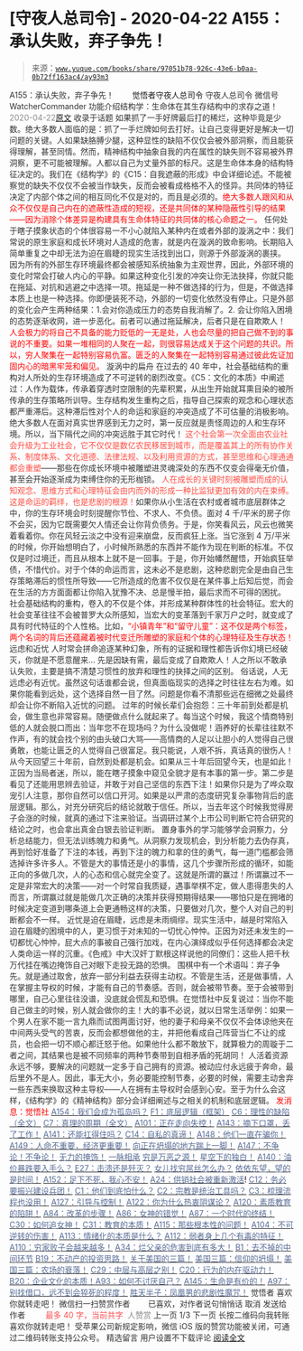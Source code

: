 # [守夜人总司令] - 2020-04-22 A155：承认失败，弃子争先！

> 来源：[`www.yuque.com/books/share/97051b78-926c-43e6-b0aa-0b72ff163ac4/ay93m3`](https://www.yuque.com/books/share/97051b78-926c-43e6-b0aa-0b72ff163ac4/ay93m3)

<ne-p id="520f42f3293818f927861ebbd5b15da4_p_0" data-lake-id="520f42f3293818f927861ebbd5b15da4_p_0"><ne-text id="u0e3900f0" style="color: rgb(51, 51, 51);">A155：承认失败，弃子争先！</ne-text></ne-p> <ne-p id="eecd0949c4331df066320aa2d3a2e772" data-lake-id="eecd0949c4331df066320aa2d3a2e772"><ne-text id="u5fbd81a9" ne-fontsize="12" style="color: rgb(255, 255, 255);">原创</ne-text><ne-text id="u42a7fc47" ne-fontsize="14">觉悟者</ne-text><ne-text id="u35924004" ne-fontsize="14">守夜人总司令</ne-text></ne-p> <ne-p id="66e0d15d613dec0681a5fde6bfb0714c" data-lake-id="66e0d15d613dec0681a5fde6bfb0714c"><ne-text id="u1c483239" ne-fontsize="14" ne-bold="true" style="color: rgb(51, 51, 51);">守夜人总司令</ne-text></ne-p> <ne-p id="5b77d66f9b05fe1bbbfb43ccea0efb9f" data-lake-id="5b77d66f9b05fe1bbbfb43ccea0efb9f"><ne-text id="ucdef5259" ne-fontsize="14" style="color: rgb(51, 51, 51);">微信号</ne-text><ne-text id="ue4450ae6" ne-fontsize="14" style="color: rgb(51, 51, 51);">WatcherCommander</ne-text></ne-p> <ne-p id="f7af3fa2092a69a2c6da2a3b046482f1" data-lake-id="f7af3fa2092a69a2c6da2a3b046482f1"><ne-text id="ue40b0bf8" ne-fontsize="14" style="color: rgb(51, 51, 51);">功能介绍</ne-text><ne-text id="u337ad1ff" ne-fontsize="14" style="color: rgb(51, 51, 51);">结构学：生命体在其生存结构中的求存之道！</ne-text></ne-p> <ne-p id="32504dfe3a7624498916fc32184d0e8c" data-lake-id="32504dfe3a7624498916fc32184d0e8c"><ne-text id="ufe55dc27" style="color: rgb(140, 140, 140);">2020-04-22</ne-text>[<ne-text id="u71e089b0" ne-fontsize="14">原文</ne-text>](https://mp.weixin.qq.com/s?__biz=MzAxNDk1NjI2Mw==&mid=2247485138&idx=1&sn=daf5107b13a07d3c24c73e7b53062439&chksm=9b8a255aacfdac4ca94dde99015305baced68f529746aee5aafe9fd060a510488aec5a7a202c&scene=27#wechat_redirect&cpage=240)</ne-p> <ne-p id="801bff5beafed941fa60b367c60d8945" data-lake-id="801bff5beafed941fa60b367c60d8945"><ne-text id="u71e2001d" style="color: rgb(51, 51, 51);">收录于话题</ne-text></ne-p> <ne-p id="fa8b1fb7a553609c18de4e138a152684" data-lake-id="fa8b1fb7a553609c18de4e138a152684"><ne-text id="u37475ffb" style="color: rgb(51, 51, 51);">如果抓了一手好牌最后打的稀烂，这种毕竟是少数。绝大多数人面临的是：抓了一手烂牌如何去打好。</ne-text><ne-text id="u32a44fb3" ne-bold="true" style="color: rgb(51, 51, 51);">让自己变得更好是解决一切问题的关键。</ne-text><ne-text id="uf1710326" style="color: rgb(51, 51, 51);">人如果缺胳膊少腿，这种显性的缺陷不仅仅会被外部洞察，而且能获得理解，甚至同情。然而，精神结构中抽象自我的内在属性的缺失则不容易被外界洞察，更不可能被理解。人都以自己为丈量外部的标尺。这是生命体本身的结构特征决定的。我们在《结构学》的《C15：自我遮蔽的形成》中会详细论述。</ne-text><ne-text id="u4ed5f38d" ne-bold="true" style="color: rgb(51, 51, 51);">不能被察觉的缺失不仅仅不会被当作缺失，反而会被看成格格不入的怪异。</ne-text><ne-text id="u800acb71" style="color: rgb(51, 51, 51);">共同体的特征决定了内部个体之间的相互同化不仅是对的，而且是必须的。</ne-text><ne-text id="u5734844a" style="color: rgb(255, 0, 0);">绝大多数人跟风和从众不仅仅是自己内在的遮蔽性造成的短视，还是共同体的某种隐蔽性引导的结果——因为消除个体差异是构建具有生命体特征的共同体的核心命题之一。</ne-text></ne-p> <ne-p id="abba496399113e5c191a4b8296147aa1" data-lake-id="abba496399113e5c191a4b8296147aa1"><ne-text id="u4f9c4210" style="color: rgb(51, 51, 51);">任何处于瞎子摸象状态的个体很容易一不小心就陷入某种内在或者外部的漩涡之中：我们常说的原生家庭和成长环境对人造成的危害，就是内在漩涡的致命影响。长期陷入简单重复之中却无法为迫在眉睫的现实生活找到出口，则源于外部漩涡的裹挟。</ne-text></ne-p> <ne-p id="8cb6e4dfce5ab64b1d06dc1bdc9acb71" data-lake-id="8cb6e4dfce5ab64b1d06dc1bdc9acb71"><ne-text id="ud1afc98d" style="color: rgb(51, 51, 51);">因为所有的外部生存环境最终都会被感知系统抽象为主观世界，因此，</ne-text><ne-text id="ud3fe2eff" ne-bold="true" style="color: rgb(51, 51, 51);">外部环境的变化时常会打破人内心的平静。如果这种变化引发的冲突让你无法抉择，你就只能在拖延、对抗和逃避之中选择一项。拖延是一种不做选择的行为，但是，不做选择本质上也是一种选择。</ne-text><ne-text id="uf7543631" style="color: rgb(51, 51, 51);">你即便装死不动，外部的一切变化依然没有停止。只是外部的变化会产生两种结果：1.会对你造成压力的态势自我消解了。2\. 会让你陷入困境的态势逐渐收网，进一步恶化。前者可以通过拖延解决，后者只是在自欺欺人！</ne-text></ne-p> <ne-p id="ff9281a4a3cc2df31485e27dc0a9fd86" data-lake-id="ff9281a4a3cc2df31485e27dc0a9fd86"><ne-text id="u2d430802" style="color: rgb(255, 0, 0);">人会极力的将自己不具备的能力贬低的一无是处，人也会尽量的把自己做不到的事说的不重要。如果一堆相同的人聚在一起，则很容易达成关于这个问题的共识。所以，穷人聚集在一起特别容易仇富。匮乏的人聚集在一起特别容易通过彼此佐证加固内心的暗黑牢笼和偏见。</ne-text></ne-p> <ne-p id="3d9c8e7c796ffb84bcf93fc3b3638f6c" data-lake-id="3d9c8e7c796ffb84bcf93fc3b3638f6c"><ne-text id="u3b2126c1" ne-bold="true" style="color: rgb(51, 51, 51);">漩涡中的扁舟</ne-text></ne-p> <ne-p id="3475b1644dd5e73696697a0c7d7897c9" data-lake-id="3475b1644dd5e73696697a0c7d7897c9"><ne-text id="ua32abf0d" style="color: rgb(51, 51, 51);">在过去的 40 年中，社会基础结构的重构对人所处的生存环境造成了不可逆转的剧烈改变。《C5：文化的本质》中阐述过：人作为载体，传承着穿透时空限制的先辈积累，从出生开始就耳熏目染的被所传承的生存策略所训导。生存结构发生重构之后，指导自己探索的观念和心理状态都严重滞后。这种滞后性对个人的命运和家庭的冲突造成了不可估量的消极影响。</ne-text><ne-text id="ua5831964" ne-bold="true" style="color: rgb(51, 51, 51);">绝大多数人在面对真实世界感到无力之时，第一反应就是责怪周边的人和生存环境。</ne-text><ne-text id="u93cf65cd" style="color: rgb(51, 51, 51);">所以，当下隔代之间的冲突远胜于其它时代！</ne-text></ne-p> <ne-p id="bd13d15df272d8f025b537849b126e88" data-lake-id="bd13d15df272d8f025b537849b126e88"><ne-text id="u9e6cdb66" style="color: rgb(255, 76, 65);">这个社会第一次全面由农业社会升级为工业社会，它不仅仅是数亿农民移居到城市，而是覆盖其上的所有协作关系、制度体系、文化道德、法律法规、以及利用资源的方式，甚至思维和心理通通都会重塑</ne-text><ne-text id="u1d35f620" style="color: rgb(51, 51, 51);">——</ne-text><ne-text id="u59e9b6ba" ne-bold="true" style="color: rgb(51, 51, 51);">那些在你成长环境中被雕塑进灵魂深处的东西不仅变会得毫无价值，甚至会开始逐渐成为束缚住你的无形枷锁。</ne-text></ne-p> <ne-p id="1f742614d1d4d9ee2429baa3c86b3fca" data-lake-id="1f742614d1d4d9ee2429baa3c86b3fca"><ne-text id="uafbe9dc8" style="color: rgb(255, 76, 65);">人在成长的关键时刻被雕塑而成的认知观念、思维方式和心理特征会由内而外的形成一种比监狱更加有效的内在束缚。这是命运的羁绊，也是悲剧的根源！</ne-text><ne-text id="u8fce14d4" style="color: rgb(51, 51, 51);">如果你从小生活在农村或者城市底层群体之中，你的生存环境会时刻提醒你节俭、不求人、不负债。面对 4 千/平米的房子你不会买，因为它既需要欠人情还会让你背负债务。于是，你笑看风云，风云也微笑着看着你。你在风轻云淡之中没有迎来崩盘，反而疯狂上涨。当它涨到 4 万/平米的时候，你开始想明白了，小时候所熟悉的东西并不能作为现在判断的标准。不仅仅是时过境迁，而且从根本上就不是一回事。于是，你开始幡然醒悟，开始疯狂举债，不惜代价。</ne-text><ne-text id="u14f80333" ne-bold="true" style="color: rgb(51, 51, 51);">对于个体的命运而言，这未必不是悲剧，这种悲剧完全是由自己生存策略滞后的惯性所导致——它所造成的危害不仅仅是在某件事上后知后觉，而会在生活的方方面面都让你陷入犹豫不决、总是慢半拍，最后求而不可得的困扰。</ne-text></ne-p> <ne-p id="4132a00d49e17ada893015dba7b96898" data-lake-id="4132a00d49e17ada893015dba7b96898"><ne-text id="uf0a7cfd8" style="color: rgb(51, 51, 51);">社会基础结构的重构，卷入的不仅是个体，并形成某种群体性的社会特征。宏大的社会变革往往不会被普罗大众所感知，当宏大的变革落到千家万户之时，就变成了具有时代特征的个人性格。比如，</ne-text><ne-text id="u40088df3" style="color: rgb(255, 0, 0);">“小镇青年”和“留守儿童”：这不仅是两个标签，两个名词的背后还蕴藏着被时代变迁所雕塑的家庭和个体的心理特征及生存状态！</ne-text></ne-p> <ne-p id="d8fbc59e7428631045c57a164d01715a" data-lake-id="d8fbc59e7428631045c57a164d01715a"><ne-text id="u74e1219a" ne-bold="true" style="color: rgb(51, 51, 51);">远虑和近忧</ne-text></ne-p> <ne-p id="ea8dba14747b7260ca83a43b808f742d" data-lake-id="ea8dba14747b7260ca83a43b808f742d"><ne-text id="u5266ffbe" style="color: rgb(51, 51, 51);">人时常会拼命追逐某种幻象，所有的证据和理性都告诉你幻境已经破灭，你就是不愿意醒来… 先是因缺有需，最后变成了自欺欺人！人之所以不敢承认失败，主要是搞不清楚习惯性的放弃和理性的抉择之间的区别。</ne-text></ne-p> <ne-p id="eda8ed66b290657b4f30d95bc0b54989" data-lake-id="eda8ed66b290657b4f30d95bc0b54989"><ne-text id="ufd0dd8e7" style="color: rgb(51, 51, 51);">俗话说，人无远虑必有近忧。虽然这句话谁都会说，但真面临现实的选择之时往往左右为难。如果你能看到远处，这个选择自然一目了然。问题是你看不清那些远在细微之处最终却会让你不断陷入近忧的问题。</ne-text></ne-p> <ne-p id="82442728295805e3c57245f2b26e0859" data-lake-id="82442728295805e3c57245f2b26e0859"><ne-text id="u9fded5d4" style="color: rgb(51, 51, 51);">过年的时候长辈们会抱怨：三十年前到处都是机会，做生意也非常容易。随便做点什么就起来了。每当这个时候，我这个情商特别低的人就会脱口而出：当年您不在现场吗？为什么没做呢！涵养好的长辈往往默不作声，有的就会找个别的由头破口大骂——高情商的人足以让胆小的人觉得自己很勇敢，也能让匮乏的人觉得自己很富足。我只能说，人艰不拆，真话真的很伤人！</ne-text></ne-p> <ne-p id="cd0db8e9102a01b9dae2379ad9fd1a7e" data-lake-id="cd0db8e9102a01b9dae2379ad9fd1a7e"><ne-text id="u0aec01a4" style="color: rgb(51, 51, 51);">从今天回望三十年前，自然到处都是机会。如果从三十年后回望今天，也是如此！正因为当局者迷，所以，能在瞎子摸象中窥见全貌才是有本事的第一步。第二步是看见了还能用思辨去验证，并敢于对自己坚信的东西下注！如果你只是为了哗众取宠引人注意，那你自然可以信口开河。如果是以严肃的态度研究复杂事物背后的底层逻辑。那么，对充分研究后的结论就敢于信任。所以，当去年这个时候我觉得房子会涨的时候，就真的通过下注来验证。当调研过某个上市公司判断它符合研究的结论之时，也会拿出真金白银去验证判断。</ne-text></ne-p> <ne-p id="6b2d1ebf1ce3c9d715c58668c55ccfa5" data-lake-id="6b2d1ebf1ce3c9d715c58668c55ccfa5"><ne-text id="ue096a605" style="color: rgb(51, 51, 51);">置身事外的学习能够学会洞察力，分析总结能力，但无法训练魄力和勇气。从洞察力发现机会，到分析能力去伪存真，再到恰好准备了下注的本钱，再到下注的魄力和拿的住的勇气，每一道门槛都会筛选掉许多许多人。不管是大的事情还是小的事情，这几个步骤所形成的循环，如能正向的多做几次，人的心态和信心就完全变了。这就是所谓的赢过！所谓赢过不一定是非常宏大的决策——对一个时常自我质疑，遇事举棋不定，做人患得患失的人而言，所谓赢过就是能做几次正确的决策并获得预期得结果——哪怕只是在拥堵的时候决定变道到哪条道上会更通畅这样的决策，只要做对几次，整个人对自己的判断都会不一样。</ne-text></ne-p> <ne-p id="cefb1fa305820188a1289afedaa9e76f" data-lake-id="cefb1fa305820188a1289afedaa9e76f"><ne-text id="u29ca9a1f" style="color: rgb(51, 51, 51);">近忧是迫在眉睫，远虑是未雨绸缪。现实生活中，越是时常陷入迫在眉睫的困境中的人，更习惯于对未知的一切忧心忡忡。正因为对还未发生的一切都忧心忡忡，屁大点的事被自己强行加戏，在内心演绎成似乎任何选择都会决定人类命运一样的沉重。《色戒》中大汉奸丁默根这样说他的同僚们：这些人把千秋万代挂在嘴边掩饰自己对眼下走投无路的恐惧。</ne-text></ne-p> <ne-p id="5770730c846003bd2c93bce85e8a35e2" data-lake-id="5770730c846003bd2c93bce85e8a35e2"><ne-text id="u853996ad" style="color: rgb(51, 51, 51);">围棋中有一个术语叫：弃子争先。就是通过取舍，放弃一部分利益去获得主动权。不管是生活，还是做事情，人在掌握主导权的时候，才能有自己的节奏感。否则，就会被带节奏。至于会被带到哪里，自己心里往往没谱，没底就会慌乱和恐惧。在觉悟社中反复说过：</ne-text><ne-text id="u3b99cbf7" ne-bold="true" style="color: rgb(51, 51, 51);">当你不能自己做主的时候，别人就会做你的主！</ne-text><ne-text id="u1fff6eea" style="color: rgb(51, 51, 51);">大的事不必说，就以日常生活举例：如果一个男人在家不能一言九鼎而试图两面讨好，他的妻子和母亲不仅仅不会体谅他夹在中间两头受气的苦衷，反而会都想做他的主，并把他看成自己阵营当仁不让的成员，也会把一切不顺心都迁怒于他。如果他什么都不敢放下，就算极力的周璇于二者之间，其结果也是被不同频率的两种节奏带到自相矛盾的死胡同！</ne-text></ne-p> <ne-p id="5e23d8ec86d49a41c053d08bc42eda68" data-lake-id="5e23d8ec86d49a41c053d08bc42eda68"><ne-text id="ua8e3a4ce" style="color: rgb(51, 51, 51);">人活着资源永远不够，要解决的问题就一定多于自己拥有的资源。被动应付永远疲于奔命，最后里外不是人。因此，</ne-text><ne-text id="u132f7b77" ne-bold="true" style="color: rgb(51, 51, 51);">事无大小，务必要能控制节奏，必要的时候，需要主动舍弃一些东西来换取这种主导权——人在拥有主导权时会感到心安。</ne-text><ne-text id="u25f7a124" style="color: rgb(51, 51, 51);">至于为什么会这样，《结构学》的《精神结构》部分会详细阐述与之相关的机制和底层逻辑。</ne-text></ne-p> <ne-p id="5b3bd46b77bc95585c7d45d43e65cc86" data-lake-id="5b3bd46b77bc95585c7d45d43e65cc86" ne-alignment="center"><ne-text id="u9a557199" style="color: rgb(255, 0, 0);">发消息</ne-text><ne-text id="u0ceebb8d" ne-bold="true" style="color: rgb(255, 0, 0);">：觉悟社</ne-text></ne-p>  <ne-p id="492a12d35aa0d6d02993e70efd278a36" data-lake-id="492a12d35aa0d6d02993e70efd278a36" ne-alignment="center"><ne-card data-card-name="image" data-card-type="inline" id="uwOUs" data-event-boundary="card" style="color: rgb(51, 51, 51);"><ne-p id="7831465f4394891d6c68342ffaa86ffd" data-lake-id="7831465f4394891d6c68342ffaa86ffd">[<ne-text id="uece9ef2b" style="color: rgb(87, 107, 149);">A154：我们会成为孤岛吗？</ne-text>](http://mp.weixin.qq.com/s?__biz=MzAxNDk1NjI2Mw==&mid=2247485133&idx=1&sn=f0da94e06adf2e02d479952851fe28eb&chksm=9b8a2545acfdac5355c2d105123de29322b07b417f2923aa9d8e5ee9e2ba86a65fe31a2b3a0a&scene=21#wechat_redirect)</ne-p> <ne-p id="2558deb4eb07f2764095aa03b42f3581" data-lake-id="2558deb4eb07f2764095aa03b42f3581">[<ne-text id="u947ce5f5" style="color: rgb(87, 107, 149);">F1：底层逻辑（框架）</ne-text>](http://mp.weixin.qq.com/s?__biz=MzAxNDk1NjI2Mw==&mid=2247485072&idx=1&sn=83d919c9e3bf71d25978a97c8d4c8aa6&chksm=9b8a2518acfdac0ea8a0f84382cc7c0a26d1ac3664d76c6365aee67ac4ebcac1bf280c060249&scene=21#wechat_redirect)</ne-p> <ne-p id="d5c74d0d19694a3401c661c3062ccb1a" data-lake-id="d5c74d0d19694a3401c661c3062ccb1a">[<ne-text id="u81e61996" style="color: rgb(87, 107, 149);">C6：理性的缺陷（全文）</ne-text>](http://mp.weixin.qq.com/s?__biz=MzAxNDk1NjI2Mw==&mid=2247485088&idx=1&sn=dc240d68dabbc3fbaa9897c63128e439&chksm=9b8a2528acfdac3e2ed7d1fff93035fb458ffdde98085ac6cfcd64bd53c9b8492733341b88ca&scene=21#wechat_redirect)</ne-p> <ne-p id="48143bb8e1c27abe69280771499acdb8" data-lake-id="48143bb8e1c27abe69280771499acdb8">[<ne-text id="ua9f510ee" style="color: rgb(87, 107, 149);">C7：真理的周期（全文）</ne-text>](http://mp.weixin.qq.com/s?__biz=MzAxNDk1NjI2Mw==&mid=2247485125&idx=1&sn=724eac40812de46a36c36a423d100223&chksm=9b8a254dacfdac5b81e40465e73885bad2944e5115cd3c3fd5564b139fff62d8d15465bdc614&scene=21#wechat_redirect)</ne-p> <ne-p id="0dfe998f4ac8a79888784223ee8aeb18" data-lake-id="0dfe998f4ac8a79888784223ee8aeb18">[<ne-text id="u26fe3567" style="color: rgb(87, 107, 149);">A101：正在走向失控！</ne-text>](http://mp.weixin.qq.com/s?__biz=MzAxNDk1NjI2Mw==&mid=2247485118&idx=1&sn=f80e8cdc785582325fe732a34ada1752&chksm=9b8a2536acfdac20e341884248b172b0c0ca910540223ab60c7625fdc0de2a03975d780ea2ab&scene=21#wechat_redirect)</ne-p> <ne-p id="26fc3b1d92c46cc0989021085fb1828a" data-lake-id="26fc3b1d92c46cc0989021085fb1828a">[<ne-text id="uaf51debb" style="color: rgb(87, 107, 149);">A143：摘下口罩，丢了工作！</ne-text>](http://mp.weixin.qq.com/s?__biz=MzAxNDk1NjI2Mw==&mid=2247485056&idx=1&sn=eff9f05bcad84a7ccd397ebaacde4055&chksm=9b8a2508acfdac1eb18a04ce52aef698f8e4da804261fd1f75930aa5e7c3fbe50806b0077542&scene=21#wechat_redirect)</ne-p> <ne-p id="104e92d0295fcd2c554f11c110b46b35" data-lake-id="104e92d0295fcd2c554f11c110b46b35">[<ne-text id="ud253c09e" style="color: rgb(87, 107, 149);">A141：还能扛得住吗？</ne-text>](http://mp.weixin.qq.com/s?__biz=MzAxNDk1NjI2Mw==&mid=2247485046&idx=1&sn=d7a96fb55a2d572e99346b475818fe95&chksm=9b8a25feacfdace8ee0ac46509e45dc495a8d28b9f12f2acfe6d96d87cf87b8d8fb887b6e6fa&scene=21#wechat_redirect)</ne-p> <ne-p id="950a4057ac92d262819805f1829d7a18" data-lake-id="950a4057ac92d262819805f1829d7a18">[<ne-text id="u6bb31d05" style="color: rgb(87, 107, 149);">C14：自私的真谛！</ne-text>](http://mp.weixin.qq.com/s?__biz=MzAxNDk1NjI2Mw==&mid=2247485051&idx=1&sn=61451e2e8b660eec79c1ec634ff1188c&chksm=9b8a25f3acfdace5790db4e909468d61e47477affe294f19c4e10cad79c869c3a3ecedc242b6&scene=21#wechat_redirect)</ne-p> <ne-p id="d59fb62e05642b23a41673bc2f208f8c" data-lake-id="d59fb62e05642b23a41673bc2f208f8c">[<ne-text id="uee0f1b1f" style="color: rgb(87, 107, 149);">A148：他们一直在骗你！</ne-text>](http://mp.weixin.qq.com/s?__biz=MzAxNDk1NjI2Mw==&mid=2247485104&idx=1&sn=95439802cbeb1e42c406b5db1506d630&chksm=9b8a2538acfdac2e0f18661179a39a4ac262d1621e470595a57d660561c5dab9f0a895564fcc&scene=21#wechat_redirect)</ne-p> <ne-p id="ae60ab8c183cbd93e2d06c044933e9f5" data-lake-id="ae60ab8c183cbd93e2d06c044933e9f5">[<ne-text id="u17af709f" style="color: rgb(87, 107, 149);">A149：人命不重要，经济更重要！</ne-text>](http://mp.weixin.qq.com/s?__biz=MzAxNDk1NjI2Mw==&mid=2247485108&idx=1&sn=3fab85fd661e063fa5b16c9fd8d85eff&chksm=9b8a253cacfdac2af43b37c34ffc673a5f4ca2e25b9580fa8a220c3c2bdc90e2f8cdf630c86c&scene=21#wechat_redirect)</ne-p> <ne-p id="3e11b4b10991fd824380db96327681d9" data-lake-id="3e11b4b10991fd824380db96327681d9">[<ne-text id="ubf0f5fb5" style="color: rgb(87, 107, 149);">向正在坍塌的地方踹上一脚！</ne-text>](http://mp.weixin.qq.com/s?__biz=MzAxNDk1NjI2Mw==&mid=2247483789&idx=1&sn=5e44b7b524c3dc4bb7705f49ed0a44a3&chksm=9b8a2205acfdab139e4b1d44ef6702b09c9fbf79505340205d13fbdaa33207a997f54bee0e97&scene=21#wechat_redirect)</ne-p> <ne-p id="0a9fec0c6e150ee2493dd41c3811a664" data-lake-id="0a9fec0c6e150ee2493dd41c3811a664">[<ne-text id="ue6a11a24" style="color: rgb(87, 107, 149);">A147：不争论！不争论！</ne-text>](http://mp.weixin.qq.com/s?__biz=MzAxNDk1NjI2Mw==&mid=2247485096&idx=1&sn=5e5f8668239146507240a8ca9bd3129c&chksm=9b8a2520acfdac36b0d7f692c488c41a5d80872b7cc85c03cb728e2ecd09622cc02afbaee1e6&scene=21#wechat_redirect)</ne-p> <ne-p id="0b19ae29a53b8f211256936cbc1a3234" data-lake-id="0b19ae29a53b8f211256936cbc1a3234">[<ne-text id="ua32eafbe" style="color: rgb(87, 107, 149);">无力的掩饰！</ne-text>](http://mp.weixin.qq.com/s?__biz=MzAxNDk1NjI2Mw==&mid=2247485092&idx=1&sn=72255f6c1435947bcb3f85c0fa9a8c98&chksm=9b8a252cacfdac3a1614917f764fe39ac23355efb663c00ccd93322a5cb9b882f96170105e49&scene=21#wechat_redirect)</ne-p> <ne-p id="13ec71236865ad4c9736f2e648cd7b12" data-lake-id="13ec71236865ad4c9736f2e648cd7b12">[<ne-text id="u0f085533" style="color: rgb(87, 107, 149);">一脉相承</ne-text>](http://mp.weixin.qq.com/s?__biz=MzIzMDYwOTM0Mg==&mid=2247483817&idx=1&sn=148231160af839d229a08a0615554624&chksm=e8b19978dfc6106e2404be564219be3cda1fac1eff3cabbc478865ef43edd2fa3d7cefd7197a&scene=21#wechat_redirect)</ne-p> <ne-p id="af98ca7a05f99e86b41c36cd1fc3fc70" data-lake-id="af98ca7a05f99e86b41c36cd1fc3fc70">[<ne-text id="u71f82258" style="color: rgb(87, 107, 149);">穷是万恶之源！</ne-text>](http://mp.weixin.qq.com/s?__biz=MzAxNDk1NjI2Mw==&mid=2247483823&idx=1&sn=e54ebe9891b302dc0bf1815c76ccf8b7&chksm=9b8a2227acfdab31a05e273addd9159d4b8263d58d3c58bf214841c8189157519719c3427306&scene=21#wechat_redirect)</ne-p> <ne-p id="671c1349f2b86248b056820b2a9947d6" data-lake-id="671c1349f2b86248b056820b2a9947d6">[<ne-text id="u95de30aa" style="color: rgb(87, 107, 149);">星空下的独白！</ne-text>](http://mp.weixin.qq.com/s?__biz=MzAxNDk1NjI2Mw==&mid=2247484550&idx=1&sn=fa82f3305cc05c03bebea3852dd822b6&chksm=9b8a270eacfdae181964706c9ba3ccde2a315f3f6e21011f6296b060e0e14384ad0485da97f9&scene=21#wechat_redirect)</ne-p> <ne-p id="bfcad0d94ecea83783ba40beeb901c2b" data-lake-id="bfcad0d94ecea83783ba40beeb901c2b">[<ne-text id="uaa6b3637" style="color: rgb(87, 107, 149);">A140：油价暴跌要入手么？</ne-text>](http://mp.weixin.qq.com/s?__biz=MzAxNDk1NjI2Mw==&mid=2247485041&idx=1&sn=6a4187b14980b764812cc8a38a73a6d4&chksm=9b8a25f9acfdacef9a5a63103636ec37167ae10172725c25bf8406785c059e08ca35c44d28e4&scene=21#wechat_redirect)</ne-p> <ne-p id="ab0ce090599546181af14b6281ffd8c0" data-lake-id="ab0ce090599546181af14b6281ffd8c0">[<ne-text id="u8d490df0" style="color: rgb(87, 107, 149);">E27：击溃还是歼灭？</ne-text>](http://mp.weixin.qq.com/s?__biz=MzAxNDk1NjI2Mw==&mid=2247485068&idx=1&sn=2b373ea4eefcf1b09885327f1a71579c&chksm=9b8a2504acfdac128793e9562414dc6898813182021afefdb73c3ea788e0a998af0ed02fe173&scene=21#wechat_redirect)</ne-p> <ne-p id="a03025f8dbcfd4403bee52c7bae539ac" data-lake-id="a03025f8dbcfd4403bee52c7bae539ac">[<ne-text id="u946fe518" style="color: rgb(87, 107, 149);">女儿找穷屌丝怎么办？</ne-text>](http://mp.weixin.qq.com/s?__biz=MzAxNDk1NjI2Mw==&mid=2247484939&idx=1&sn=6a8b9a3df7e1197fde72a04e45ad3055&chksm=9b8a2583acfdac958a9514beb89993c74e6ee5ad63df4c4c6d420f8ac9cc3976dcfe5f66c734&scene=21#wechat_redirect)</ne-p> <ne-p id="e022e12b175f82a393ad9fdff6102641" data-lake-id="e022e12b175f82a393ad9fdff6102641">[<ne-text id="u95fc47b3" style="color: rgb(87, 107, 149);">依依东望，望的是时间！</ne-text>](http://mp.weixin.qq.com/s?__biz=MzIzMDYwOTM0Mg==&mid=2247483860&idx=1&sn=b5b01ae82ff764ce2806251e3f2a809f&chksm=e8b19905dfc61013607735eb7782299c9a4d7a39a8b15a7b46182ef20eda3ffe9f6ed6337e1f&scene=21#wechat_redirect)</ne-p> <ne-p id="c42299af9cf4353600edd1b5049e0777" data-lake-id="c42299af9cf4353600edd1b5049e0777">[<ne-text id="u60411435" style="color: rgb(87, 107, 149);">A152：足下不死，我心不安！</ne-text>](http://mp.weixin.qq.com/s?__biz=MzAxNDk1NjI2Mw==&mid=2247485129&idx=1&sn=4e54449e04c82de033b1d08b62909fac&chksm=9b8a2541acfdac57a7415beb4d029e9ebb531a4dba524a2bfae39feb00516ac2a9bcd93a2af1&scene=21#wechat_redirect)</ne-p> <ne-p id="207bbd211d89b333f7ccf82f825e784b" data-lake-id="207bbd211d89b333f7ccf82f825e784b">[<ne-text id="uf7ff0ebe" style="color: rgb(87, 107, 149);">A24：供销社会被重新激活</ne-text>](http://mp.weixin.qq.com/s?__biz=MzAxNDk1NjI2Mw==&mid=2247484249&idx=1&sn=b8af24c3440b291292b1ed4eddfcfaec&chksm=9b8a20d1acfda9c79045cf72415a403a655fcbcc03483c9b2970fd289e28f7c18a998142039c&scene=21#wechat_redirect)<ne-text id="u45d3320f" style="color: rgb(11, 1, 20);">!</ne-text></ne-p> <ne-p id="96a895f1c987f733505b8d07451b645f" data-lake-id="96a895f1c987f733505b8d07451b645f">[<ne-text id="u84a6e91b" style="color: rgb(87, 107, 149);">C12：务必要振兴建设兵团！</ne-text>](http://mp.weixin.qq.com/s?__biz=MzAxNDk1NjI2Mw==&mid=2247484193&idx=1&sn=88c86597191d0c97a411f9ea6f7b7c5d&chksm=9b8a20a9acfda9bfae819e8e42531fe6d523dd244ef0fc0c0787ab812540108c181f7ec2ffa9&scene=21#wechat_redirect)</ne-p> <ne-p id="c000ae0925b260a649e2ad864203f4f2" data-lake-id="c000ae0925b260a649e2ad864203f4f2">[<ne-text id="ub9a8b57d" style="color: rgb(87, 107, 149);">C1：他们到底怕什么？</ne-text>](http://mp.weixin.qq.com/s?__biz=MzAxNDk1NjI2Mw==&mid=2247483898&idx=1&sn=1b0a50386e9e89d2750dec717236f0aa&chksm=9b8a2272acfdab64235b35ee5e91b8cac6172144207251636e1345fc570aa1601f59eff7f442&scene=21#wechat_redirect)</ne-p> <ne-p id="ba4a603f7696b009f4f4fce9cc6290a9" data-lake-id="ba4a603f7696b009f4f4fce9cc6290a9">[<ne-text id="u389e7111" style="color: rgb(87, 107, 149);">C2：宗教是统治工具吗？</ne-text>](http://mp.weixin.qq.com/s?__biz=MzAxNDk1NjI2Mw==&mid=2247483901&idx=1&sn=f5d9f8c7bd84370c79adae921351e813&chksm=9b8a2275acfdab63fde093d76ff82e01d0e2fd43ea675f77fd17fd51a15873d4d10499f5338d&scene=21#wechat_redirect)</ne-p> <ne-p id="3725aefe0284d07dd21fb99f49e234f4" data-lake-id="3725aefe0284d07dd21fb99f49e234f4">[<ne-text id="ua3b807e8" style="color: rgb(87, 107, 149);">C3：梳理流程也没用！</ne-text>](http://mp.weixin.qq.com/s?__biz=MzAxNDk1NjI2Mw==&mid=2247483989&idx=1&sn=ee70dacfd980f041379d91ae947ece44&chksm=9b8a21ddacfda8cb28bf62d6f53531e8a8ebce2de96396e50ec7e7e144fffe502ec6faee3415&scene=21#wechat_redirect)</ne-p> <ne-p id="58dc10c590227e46ff85b9459836c53e" data-lake-id="58dc10c590227e46ff85b9459836c53e">[<ne-text id="u1b63b8ca" style="color: rgb(87, 107, 149);">A127：引导与控制！</ne-text>](http://mp.weixin.qq.com/s?__biz=MzAxNDk1NjI2Mw==&mid=2247484979&idx=1&sn=f399f00523a8dd5cafe7c0636121333e&chksm=9b8a25bbacfdacad35d6b31ea6500e76fc161c3dd8e789aacdc1284bedcdcaf57570dd6f6261&scene=21#wechat_redirect)</ne-p> <ne-p id="51ad1293cc0e40a1bbfaacca6e70f564" data-lake-id="51ad1293cc0e40a1bbfaacca6e70f564">[<ne-text id="u7922b855" style="color: rgb(87, 107, 149);">A122：你为什么热衷阴谋论？</ne-text>](http://mp.weixin.qq.com/s?__biz=MzAxNDk1NjI2Mw==&mid=2247484960&idx=1&sn=f04b2971f7e664f0ab903a6a9ffab5dd&chksm=9b8a25a8acfdacbecd85fb722d9e401e6b748a28498b75da9489af10d9cf69916bf473c72a7b&scene=21#wechat_redirect)</ne-p> <ne-p id="50833ab286e6d976d6a94980fe00a83c" data-lake-id="50833ab286e6d976d6a94980fe00a83c">[<ne-text id="u27969ce2" style="color: rgb(87, 107, 149);">A120：素质教育的陷阱！</ne-text>](http://mp.weixin.qq.com/s?__biz=MzAxNDk1NjI2Mw==&mid=2247484948&idx=1&sn=6326c52223f8520cf16820e7ae2f12d1&chksm=9b8a259cacfdac8a3f821dea074d2df64dc08c9498aadb36f006f685bbf87dfc13daefd4bf6d&scene=21#wechat_redirect)</ne-p> <ne-p id="21e54166d76619e810520e3e46ab4bc6" data-lake-id="21e54166d76619e810520e3e46ab4bc6">[<ne-text id="u60e055fb" style="color: rgb(87, 107, 149);">A84：改革的步骤！</ne-text>](http://mp.weixin.qq.com/s?__biz=MzIzMDYwOTM0Mg==&mid=2247484098&idx=1&sn=8a28fd5dce47b485ed38e4f3cfdb7d05&chksm=e8b19a13dfc61305fde13511d297aa1d6b59184825c7998f338e7d5f36742e3c06c717d78fe8&scene=21#wechat_redirect)</ne-p> <ne-p id="9b411d563f384c2a9fe3a38f253dbdb1" data-lake-id="9b411d563f384c2a9fe3a38f253dbdb1">[<ne-text id="u79c4156d" style="color: rgb(87, 107, 149);">A86：女神的错觉！</ne-text>](http://mp.weixin.qq.com/s?__biz=MzAxNDk1NjI2Mw==&mid=2247484733&idx=1&sn=fab22e8ab3f80b78dab3d4e2e2716bfb&chksm=9b8a26b5acfdafa374df83506e5086a573169362877918977c08490b4e9747c45c99d1266e7f&scene=21#wechat_redirect)</ne-p> <ne-p id="b6e9add60dd24fe70e1b465d99b4f72b" data-lake-id="b6e9add60dd24fe70e1b465d99b4f72b">[<ne-text id="u6444d0d4" style="color: rgb(87, 107, 149);">A87：一个时代的终结！</ne-text>](http://mp.weixin.qq.com/s?__biz=MzIzMDYwOTM0Mg==&mid=2247484102&idx=1&sn=c0572fe89409ac0ef2d1468b8f81f130&chksm=e8b19a17dfc6130119eacf0492c237b5173f6f9c13265a36d7919e3132228f8c2d3306863c08&scene=21#wechat_redirect)</ne-p> <ne-p id="e77738dd4065baa89c3280e3134e6c45" data-lake-id="e77738dd4065baa89c3280e3134e6c45">[<ne-text id="u707155af" style="color: rgb(87, 107, 149);">C30：如何追女神！</ne-text>](http://mp.weixin.qq.com/s?__biz=MzAxNDk1NjI2Mw==&mid=2247484588&idx=1&sn=de5c95495cc04bcfe8644c3c2bc025c3&chksm=9b8a2724acfdae3286a142c2de506a7494e2d7aa50c990c0e159cedab07b5287040f286dfac6&scene=21#wechat_redirect)</ne-p> <ne-p id="e8c2e592cd33389614afccd7b97cf676" data-lake-id="e8c2e592cd33389614afccd7b97cf676">[<ne-text id="u9d4ca13c" style="color: rgb(87, 107, 149);">C31：教育的本质！</ne-text>](http://mp.weixin.qq.com/s?__biz=MzAxNDk1NjI2Mw==&mid=2247484645&idx=1&sn=0c19e963af345ec0d157348555f45482&chksm=9b8a276dacfdae7bb43eb0602bf7d9fdc827d0675a7350f893c5b3b43986de58782355a2065d&scene=21#wechat_redirect)</ne-p> <ne-p id="510bfb1e0804861f44fa521fcd93acca" data-lake-id="510bfb1e0804861f44fa521fcd93acca">[<ne-text id="ucf481749" style="color: rgb(87, 107, 149);">A115：那些根本性的问题！</ne-text>](http://mp.weixin.qq.com/s?__biz=MzAxNDk1NjI2Mw==&mid=2247484914&idx=1&sn=967fee05bc4f865fe727690ef496bd08&chksm=9b8a267aacfdaf6c067abdfbeed512ad0ec7af5d0c3310f4461e50eaa47c005b5b30ea9758af&scene=21#wechat_redirect)</ne-p> <ne-p id="ad39b38924dabf867f0217739842b474" data-lake-id="ad39b38924dabf867f0217739842b474">[<ne-text id="uc4aa1ed8" style="color: rgb(87, 107, 149);">A104：不可逆转的伤害！</ne-text>](http://mp.weixin.qq.com/s?__biz=MzAxNDk1NjI2Mw==&mid=2247484910&idx=1&sn=80626aa3b4a4e223e5062a4d00806308&chksm=9b8a2666acfdaf70c0a3e1392357732bf9431c96bc1ec220eef91101a73d0c6eeff4f62d4e80&scene=21#wechat_redirect)</ne-p> <ne-p id="e32716fa460bf75847948002593f17b3" data-lake-id="e32716fa460bf75847948002593f17b3">[<ne-text id="uab419d62" style="color: rgb(87, 107, 149);">A113：情绪化的本质是什么？</ne-text>](http://mp.weixin.qq.com/s?__biz=MzAxNDk1NjI2Mw==&mid=2247484925&idx=1&sn=a3e5d2a4ffa1f0c4a1e915a7f6244527&chksm=9b8a2675acfdaf6365b4c9b6f0390ceae91e0dbf218efdd6be0dc600964d220b1ab45bb6c2ac&scene=21#wechat_redirect)</ne-p> <ne-p id="4ef7aeab6f15b84e0c7a9f21c310a43f" data-lake-id="4ef7aeab6f15b84e0c7a9f21c310a43f">[<ne-text id="u0fc29381" style="color: rgb(87, 107, 149);">A112：弱者身上几个有毒的特征！</ne-text>](http://mp.weixin.qq.com/s?__biz=MzAxNDk1NjI2Mw==&mid=2247484903&idx=1&sn=609b7c81f10207eea8bcccbe35aa61b6&chksm=9b8a266facfdaf790a328ee9eca9d05f95ce939b69b2e4c1fcaacd63470bd79c44d03caeb00c&scene=21#wechat_redirect)</ne-p> <ne-p id="fe960e9b17d186648ce20e0535062325" data-lake-id="fe960e9b17d186648ce20e0535062325">[<ne-text id="u38b29af7" style="color: rgb(87, 107, 149);">A110：穷家败子会越来越多！</ne-text>](http://mp.weixin.qq.com/s?__biz=MzAxNDk1NjI2Mw==&mid=2247484897&idx=1&sn=84e1c8a85eb385c04f400095d47d55eb&chksm=9b8a2669acfdaf7f7a431a12c057023ae123aaa855b0f9d48a98c21eae27788632beb60765c9&scene=21#wechat_redirect)</ne-p> <ne-p id="9a84aa887b69e37a9bf88a2ff92691c4" data-lake-id="9a84aa887b69e37a9bf88a2ff92691c4">[<ne-text id="u835cc989" style="color: rgb(87, 107, 149);">A34：烂父亲的危害到底有多大！</ne-text>](http://mp.weixin.qq.com/s?__biz=MzIzMDYwOTM0Mg==&mid=2247483986&idx=1&sn=984fbf5e696f7a3f34f25dcf93037cea&chksm=e8b19a83dfc61395d629a54503920505c42a73a62b9e72308ed4ea0d66c509ca66a1a3138ea5&scene=21#wechat_redirect)</ne-p> <ne-p id="8f22ce75881054736978aa447eeab097" data-lake-id="8f22ce75881054736978aa447eeab097">[<ne-text id="ufa00f698" style="color: rgb(87, 107, 149);">B1：去不掉的中间环节</ne-text>](http://mp.weixin.qq.com/s?__biz=MzIzMDYwOTM0Mg==&mid=2247483903&idx=1&sn=e8a21cb816d6a27d869f81463805a208&chksm=e8b1992edfc610380f54d91f9acc9844820c77ce8a5bcedb4f36372c406647f45fd2514a6a77&scene=21#wechat_redirect)</ne-p> <ne-p id="d7bfbc2ccd6762ebb259677ade01245e" data-lake-id="d7bfbc2ccd6762ebb259677ade01245e">[<ne-text id="ud0138139" style="color: rgb(87, 107, 149);">B19：不动产的投资思路！</ne-text>](http://mp.weixin.qq.com/s?__biz=MzAxNDk1NjI2Mw==&mid=2247484650&idx=1&sn=36687887ab7cd444fd324c3906b8d54a&chksm=9b8a2762acfdae74b83a146bdd8994b81cb9879b3de5caa870c13c6253ad22b2f5c42b0fe59a&scene=21#wechat_redirect)</ne-p> <ne-p id="4f7948d4a1e4aa343a9db49e53b4f34b" data-lake-id="4f7948d4a1e4aa343a9db49e53b4f34b">[<ne-text id="u43dbfd43" style="color: rgb(87, 107, 149);">关于美国的三篇！</ne-text>](http://mp.weixin.qq.com/s?__biz=MzIzMDYwOTM0Mg==&mid=2247484082&idx=1&sn=7f0efdc740505aeff41af3593c2c07d2&chksm=e8b19a63dfc613757721204eef321ddcad7ddc01dfc2076db117c37c0b37d75438f2e405c830&scene=21#wechat_redirect)</ne-p> <ne-p id="ca2b7008c4408f21912b6687e6ec40d9" data-lake-id="ca2b7008c4408f21912b6687e6ec40d9">[<ne-text id="u7c734595" style="color: rgb(87, 107, 149);">美国三篇：信仰的坍塌！</ne-text>](http://mp.weixin.qq.com/s?__biz=MzIzMDYwOTM0Mg==&mid=2247484086&idx=1&sn=84a690a2f2f277ffb97bd9ae9b8997b5&chksm=e8b19a67dfc61371cbaa58bdc4cf884dcb865ce62dc947cf1cf3e7653716339ff71d49c563bb&scene=21#wechat_redirect)</ne-p> <ne-p id="6d705a9025a0d14b59c2ffe715ebac0b" data-lake-id="6d705a9025a0d14b59c2ffe715ebac0b">[<ne-text id="u56da2af3" style="color: rgb(87, 107, 149);">美国三篇：农场的衰落！</ne-text>](http://mp.weixin.qq.com/s?__biz=MzAxNDk1NjI2Mw==&mid=2247484839&idx=1&sn=ab17e9c4ae5af883a17a9c0fcafe94dd&chksm=9b8a262facfdaf399eab6252e9034d5a64a95f1c2575ed6570615dc11980d7d14b684341c22d&scene=21#wechat_redirect)</ne-p> <ne-p id="a3c60f10e58823be1682f719578ba754" data-lake-id="a3c60f10e58823be1682f719578ba754">[<ne-text id="u0f49b8f5" style="color: rgb(87, 107, 149);">C29：中层与高层之别！</ne-text>](http://mp.weixin.qq.com/s?__biz=MzIzMDYwOTM0Mg==&mid=2247484061&idx=1&sn=6b5effaceec4ccea129b0b2c0ff9eb94&chksm=e8b19a4cdfc6135a82d4a79c2245a8efb5cea97135ffeef76afcdb0f1d23fc37408270b77ac3&scene=21#wechat_redirect)</ne-p> <ne-p id="8c745192e70a703e774501c514a10ac7" data-lake-id="8c745192e70a703e774501c514a10ac7">[<ne-text id="ufa6a0a5e" style="color: rgb(87, 107, 149);">C20：行为的内在驱动力！</ne-text>](http://mp.weixin.qq.com/s?__biz=MzIzMDYwOTM0Mg==&mid=2247484003&idx=1&sn=a62ddbccc64f9f19890c0dff9605b6f7&chksm=e8b19ab2dfc613a47b840d331bb9c43711798f5102681c0d1a06cb3996450c1d34bc8573b7e0&scene=21#wechat_redirect)</ne-p> <ne-p id="c490bc86bf447de8c48d48e726bb591d" data-lake-id="c490bc86bf447de8c48d48e726bb591d">[<ne-text id="u5eeabf3f" style="color: rgb(87, 107, 149);">B20：企业文化的本质！</ne-text>](http://mp.weixin.qq.com/s?__biz=MzIzMDYwOTM0Mg==&mid=2247484111&idx=1&sn=d6154ef03c3702d24ebbd49ec6d2544b&chksm=e8b19a1edfc61308357f4cc639a74339e18c1e7ea64e351a1d73fac03d82e0daa3d7cbd2b4f7&scene=21#wechat_redirect)[<ne-text id="u7107c6e4" style="color: rgb(87, 107, 149);">A93：如何不讨厌自己？</ne-text>](http://mp.weixin.qq.com/s?__biz=MzAxNDk1NjI2Mw==&mid=2247484783&idx=1&sn=08bb06c4b322311a9d08a0d67077b6ac&chksm=9b8a26e7acfdaff1fb664e30d3365b7405692c4c7e53b41d078052fcbd87faf8de05c04346ce&scene=21#wechat_redirect)</ne-p> <ne-p id="25fa0abcdfb796fd6bac4a99537c02ae" data-lake-id="25fa0abcdfb796fd6bac4a99537c02ae">[<ne-text id="u56bef3ec" style="color: rgb(87, 107, 149);">A145：生命是有价的！</ne-text>](http://mp.weixin.qq.com/s?__biz=MzIzMDYwOTM0Mg==&mid=2247484225&idx=1&sn=a811aaea8f276764fd52f3c23c629538&chksm=e8b19b90dfc61286a480096d1f6f2200f06f7f8f8d7cc07642caee3bdcd0f7d259e81c6e83b3&scene=21#wechat_redirect)</ne-p> <ne-p id="8b6a3325d7943ce322fbbf33ea7a8a3b" data-lake-id="8b6a3325d7943ce322fbbf33ea7a8a3b">[<ne-text id="u3de0fb42" style="color: rgb(87, 107, 149);">A97：别找借口，远不到会猝死的程度！</ne-text>](http://mp.weixin.qq.com/s?__biz=MzAxNDk1NjI2Mw==&mid=2247484866&idx=1&sn=d93222730b1fd65cd31d270e54c91073&chksm=9b8a264aacfdaf5cf1d8eab64891b03e7b9966e887c9f512b7cb4a3f6cca04f1faa2c5da905d&scene=21#wechat_redirect)</ne-p> <ne-p id="e2beb2eac5b05c480247164beeb1d583" data-lake-id="e2beb2eac5b05c480247164beeb1d583">[<ne-text id="uf89f898d" style="color: rgb(87, 107, 149);">胜天半子：凤凰男的悲剧性魔咒！</ne-text>](http://mp.weixin.qq.com/s?__biz=MzAxNDk1NjI2Mw==&mid=2247484459&idx=1&sn=3af333a7d8f81253f730e57ba86f6f11&chksm=9b8a27a3acfdaeb524c155bcc629f472e273558add2d9c91ca3295d08144bd6d7d26ed757e6c&scene=21#wechat_redirect)</ne-p> <ne-p id="f0d341ff17f4a915028c587b56eec447" data-lake-id="f0d341ff17f4a915028c587b56eec447"><ne-text id="u73b58f84" style="color: rgb(51, 51, 51);">觉悟者</ne-text></ne-p> <ne-p id="a98cfe3b28c1698812fb0237624e888f" data-lake-id="a98cfe3b28c1698812fb0237624e888f"><ne-text id="u1936bdd8" style="color: rgb(51, 51, 51);">喜欢你就转走吧！</ne-text></ne-p> <ne-p id="6f4f4983889fee6faf4867af9ac78945" data-lake-id="6f4f4983889fee6faf4867af9ac78945"><ne-text id="u999c9f59" ne-bold="true" style="color: rgb(51, 51, 51);">微信扫一扫赞赏作者</ne-text><ne-text id="ub08b6f88" ne-bold="true" style="color: rgb(255, 255, 255);">赞赏</ne-text></ne-p> <ne-p id="7c9da86e59ae387e0f3d9dfadef71758" data-lake-id="7c9da86e59ae387e0f3d9dfadef71758"><ne-text id="u2b419c0f" style="color: rgb(51, 51, 51);">已喜欢，</ne-text><ne-text id="u5a791c01">对作者说句悄悄话</ne-text></ne-p> <ne-p id="e7ad516c9689b770e645f029a6857531" data-lake-id="e7ad516c9689b770e645f029a6857531"><ne-text id="ua93ff1f7" style="color: rgb(51, 51, 51);">取消</ne-text></ne-p> <ne-p id="a4f710698de351cc143db039db33d0f2" data-lake-id="a4f710698de351cc143db039db33d0f2"><ne-text id="u5159d95e" ne-fontsize="14" ne-bold="true" style="color: rgb(51, 51, 51);">发送给作者</ne-text></ne-p> <ne-p id="7adb2ec0b8add5c31605b83514356f99" data-lake-id="7adb2ec0b8add5c31605b83514356f99"><ne-text id="ufacd9cd7" ne-bold="true" style="color: rgb(255, 255, 255);">发送</ne-text></ne-p> <ne-p id="d3c1569949e33b679a7d87af5b123123" data-lake-id="d3c1569949e33b679a7d87af5b123123"><ne-text id="u51828da2" ne-fontsize="13" style="color: rgb(250, 81, 81);">最多 40 字，当前共字</ne-text></ne-p> <ne-p id="df86214f5ea984b6ccb9b31d4a9bd710" data-lake-id="df86214f5ea984b6ccb9b31d4a9bd710"><ne-text id="u1b233939" style="color: rgb(136, 136, 136);"> 人赞赏</ne-text></ne-p> <ne-p id="a1a447c5990af9e57816969711f42c3d" data-lake-id="a1a447c5990af9e57816969711f42c3d"><ne-text id="uf05151b2" style="color: rgb(51, 51, 51);">上一页</ne-text> <ne-text id="uf9e011c6">1</ne-text><ne-text id="u30710a0f" style="color: rgb(51, 51, 51);">/3 下一页</ne-text></ne-p> <ne-p id="b47d121d127c9f32888a03ca2b6c11e6" data-lake-id="b47d121d127c9f32888a03ca2b6c11e6"><ne-text id="u0c47f984" style="color: rgb(51, 51, 51);">长按二维码向我转账</ne-text></ne-p> <ne-p id="1e51b0c17e50cd8276bd873bb0b1a657" data-lake-id="1e51b0c17e50cd8276bd873bb0b1a657"><ne-text id="u46042a80" style="color: rgb(51, 51, 51);">喜欢你就转走吧！</ne-text></ne-p> <ne-p id="67738cc78fa117fcd0be42bd9e17b491" data-lake-id="67738cc78fa117fcd0be42bd9e17b491"><ne-text id="ubb6c07a5" style="color: rgb(51, 51, 51);">受苹果公司新规定影响，微信 iOS 版的赞赏功能被关闭，可通过二维码转账支持公众号。</ne-text></ne-p> <ne-h3 id="Z2LXB" data-lake-id="Z2LXB"><ne-heading-ext><ne-heading-anchor></ne-heading-anchor><ne-heading-fold></ne-heading-fold></ne-heading-ext><ne-heading-content><ne-text id="ub63e335e" ne-fontsize="16" style="color: rgb(51, 51, 51);">精选留言</ne-text></ne-heading-content></ne-h3> <ne-p id="0b701bba6c1f73518adefc0b02cce6f3" data-lake-id="0b701bba6c1f73518adefc0b02cce6f3"><ne-text id="u461d3283" style="color: rgb(51, 51, 51);">用户设置不下载评论</ne-text></ne-p> <ne-p id="097b9055acc9008d7aee055c1609211e" data-lake-id="097b9055acc9008d7aee055c1609211e">[<ne-text id="ucb1aceb1">阅读全文</ne-text>](https://t.zsxq.com/iq3zzBa)</ne-p></ne-card></ne-p>
